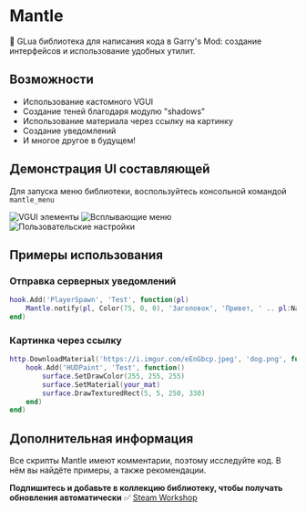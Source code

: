 # Mantle
🎈 GLua библиотека для написания кода в Garry's Mod: создание интерфейсов и использование удобных утилит.

## Возможности
- Использование кастомного VGUI
- Создание теней благодаря модулю "shadows"
- Использование материала через ссылку на картинку
- Создание уведомлений
- И многое другое в будущем!

## Демонстрация UI составляющей
Для запуска меню библиотеки, воспользуйтесь консольной командой `mantle_menu`

![VGUI элементы](https://github.com/user-attachments/assets/08d6358a-43a1-41f7-ae3d-3c45aaa66c48)
![Всплывающие меню](https://github.com/user-attachments/assets/4a0638d1-0d69-444d-93ce-6d6fa25c814b)
![Пользовательские настройки](https://github.com/user-attachments/assets/4094fd8e-4131-4fd4-ac9c-6992a675029e)

## Примеры использования
### Отправка серверных уведомлений
```lua
hook.Add('PlayerSpawn', 'Test', function(pl)
    Mantle.notify(pl, Color(75, 0, 0), 'Заголовок', 'Привет, ' .. pl:Name() .. '!')
end)
```

### Картинка через ссылку
```lua
http.DownloadMaterial('https://i.imgur.com/eEnGbcp.jpeg', 'dog.png', function(your_mat)
    hook.Add('HUDPaint', 'Test', function()
        surface.SetDrawColor(255, 255, 255)
        surface.SetMaterial(your_mat)
        surface.DrawTexturedRect(5, 5, 250, 330)
    end)
end)
```

## Дополнительная информация
Все скрипты Mantle имеют комментарии, поэтому исследуйте код. В нём вы найдёте примеры, а также рекомендации.

**Подпишитесь и добавьте в коллекцию библиотеку, чтобы получать обновления автоматически** ✅ [Steam Workshop](https://steamcommunity.com/sharedfiles/filedetails/?id=3126986993)

